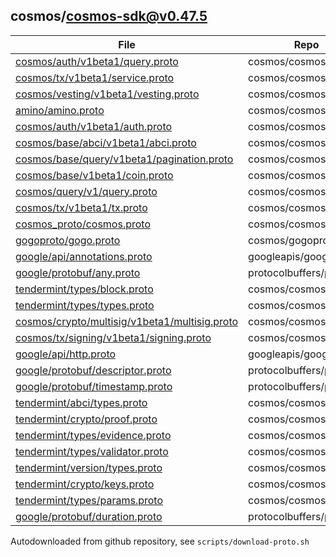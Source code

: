 ## cosmos/cosmos-sdk@v0.47.5
|File|Repo|Commit|Type|Code|
|--|--|--|--|--|
|[cosmos/auth/v1beta1/query.proto](https://raw.githubusercontent.com/cosmos/cosmos-sdk/v0.47.5/proto/cosmos/auth/v1beta1/query.proto)|cosmos/cosmos-sdk|v0.47.5|target|200|
|[cosmos/tx/v1beta1/service.proto](https://raw.githubusercontent.com/cosmos/cosmos-sdk/v0.47.5/proto/cosmos/tx/v1beta1/service.proto)|cosmos/cosmos-sdk|v0.47.5|target|200|
|[cosmos/vesting/v1beta1/vesting.proto](https://raw.githubusercontent.com/cosmos/cosmos-sdk/v0.47.5/proto/cosmos/vesting/v1beta1/vesting.proto)|cosmos/cosmos-sdk|v0.47.5|target|200|
|[amino/amino.proto](https://raw.githubusercontent.com/cosmos/cosmos-sdk/v0.47.5/proto/amino/amino.proto)|cosmos/cosmos-sdk|v0.47.5|dependency|200|
|[cosmos/auth/v1beta1/auth.proto](https://raw.githubusercontent.com/cosmos/cosmos-sdk/v0.47.5/proto/cosmos/auth/v1beta1/auth.proto)|cosmos/cosmos-sdk|v0.47.5|dependency|200|
|[cosmos/base/abci/v1beta1/abci.proto](https://raw.githubusercontent.com/cosmos/cosmos-sdk/v0.47.5/proto/cosmos/base/abci/v1beta1/abci.proto)|cosmos/cosmos-sdk|v0.47.5|dependency|200|
|[cosmos/base/query/v1beta1/pagination.proto](https://raw.githubusercontent.com/cosmos/cosmos-sdk/v0.47.5/proto/cosmos/base/query/v1beta1/pagination.proto)|cosmos/cosmos-sdk|v0.47.5|dependency|200|
|[cosmos/base/v1beta1/coin.proto](https://raw.githubusercontent.com/cosmos/cosmos-sdk/v0.47.5/proto/cosmos/base/v1beta1/coin.proto)|cosmos/cosmos-sdk|v0.47.5|dependency|200|
|[cosmos/query/v1/query.proto](https://raw.githubusercontent.com/cosmos/cosmos-sdk/v0.47.5/proto/cosmos/query/v1/query.proto)|cosmos/cosmos-sdk|v0.47.5|dependency|200|
|[cosmos/tx/v1beta1/tx.proto](https://raw.githubusercontent.com/cosmos/cosmos-sdk/v0.47.5/proto/cosmos/tx/v1beta1/tx.proto)|cosmos/cosmos-sdk|v0.47.5|dependency|200|
|[cosmos_proto/cosmos.proto](https://raw.githubusercontent.com/cosmos/cosmos-proto/main/proto/cosmos_proto/cosmos.proto)|cosmos/cosmos-proto|main|dependency|200|
|[gogoproto/gogo.proto](https://raw.githubusercontent.com/cosmos/gogoproto/main/gogoproto/gogo.proto)|cosmos/gogoproto|main|dependency|200|
|[google/api/annotations.proto](https://raw.githubusercontent.com/googleapis/googleapis/master/google/api/annotations.proto)|googleapis/googleapis|master|dependency|200|
|[google/protobuf/any.proto](https://raw.githubusercontent.com/protocolbuffers/protobuf/main/src/google/protobuf/any.proto)|protocolbuffers/protobuf|main|dependency|200|
|[tendermint/types/block.proto](https://raw.githubusercontent.com/cosmos/cosmos-sdk/v0.47.5/proto/tendermint/types/block.proto)|cosmos/cosmos-sdk|v0.47.5|dependency|200|
|[tendermint/types/types.proto](https://raw.githubusercontent.com/cosmos/cosmos-sdk/v0.47.5/proto/tendermint/types/types.proto)|cosmos/cosmos-sdk|v0.47.5|dependency|200|
|[cosmos/crypto/multisig/v1beta1/multisig.proto](https://raw.githubusercontent.com/cosmos/cosmos-sdk/v0.47.5/proto/cosmos/crypto/multisig/v1beta1/multisig.proto)|cosmos/cosmos-sdk|v0.47.5|dependency|200|
|[cosmos/tx/signing/v1beta1/signing.proto](https://raw.githubusercontent.com/cosmos/cosmos-sdk/v0.47.5/proto/cosmos/tx/signing/v1beta1/signing.proto)|cosmos/cosmos-sdk|v0.47.5|dependency|200|
|[google/api/http.proto](https://raw.githubusercontent.com/googleapis/googleapis/master/google/api/http.proto)|googleapis/googleapis|master|dependency|200|
|[google/protobuf/descriptor.proto](https://raw.githubusercontent.com/protocolbuffers/protobuf/main/src/google/protobuf/descriptor.proto)|protocolbuffers/protobuf|main|dependency|200|
|[google/protobuf/timestamp.proto](https://raw.githubusercontent.com/protocolbuffers/protobuf/main/src/google/protobuf/timestamp.proto)|protocolbuffers/protobuf|main|dependency|200|
|[tendermint/abci/types.proto](https://raw.githubusercontent.com/cosmos/cosmos-sdk/v0.47.5/proto/tendermint/abci/types.proto)|cosmos/cosmos-sdk|v0.47.5|dependency|200|
|[tendermint/crypto/proof.proto](https://raw.githubusercontent.com/cosmos/cosmos-sdk/v0.47.5/proto/tendermint/crypto/proof.proto)|cosmos/cosmos-sdk|v0.47.5|dependency|200|
|[tendermint/types/evidence.proto](https://raw.githubusercontent.com/cosmos/cosmos-sdk/v0.47.5/proto/tendermint/types/evidence.proto)|cosmos/cosmos-sdk|v0.47.5|dependency|200|
|[tendermint/types/validator.proto](https://raw.githubusercontent.com/cosmos/cosmos-sdk/v0.47.5/proto/tendermint/types/validator.proto)|cosmos/cosmos-sdk|v0.47.5|dependency|200|
|[tendermint/version/types.proto](https://raw.githubusercontent.com/cosmos/cosmos-sdk/v0.47.5/proto/tendermint/version/types.proto)|cosmos/cosmos-sdk|v0.47.5|dependency|200|
|[tendermint/crypto/keys.proto](https://raw.githubusercontent.com/cosmos/cosmos-sdk/v0.47.5/proto/tendermint/crypto/keys.proto)|cosmos/cosmos-sdk|v0.47.5|dependency|200|
|[tendermint/types/params.proto](https://raw.githubusercontent.com/cosmos/cosmos-sdk/v0.47.5/proto/tendermint/types/params.proto)|cosmos/cosmos-sdk|v0.47.5|dependency|200|
|[google/protobuf/duration.proto](https://raw.githubusercontent.com/protocolbuffers/protobuf/main/src/google/protobuf/duration.proto)|protocolbuffers/protobuf|main|dependency|200|

Autodownloaded from github repository, see `scripts/download-proto.sh`

